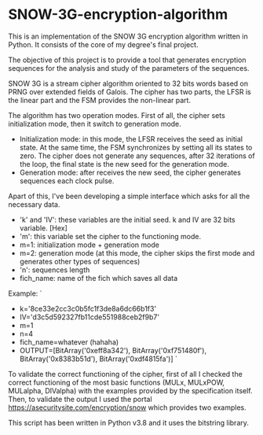 # SNOW-3G-encryption-algorithm

This is an implementation of the SNOW 3G encryption algorithm written in Python.
It consists of the core of my degree's final project.

The objective of this project is to provide a tool that generates encryption sequences for the analysis and study of the parameters of the sequences.

SNOW 3G is a stream cipher algorithm oriented to 32 bits words based on PRNG over extended fields of Galois. The cipher has two parts, the LFSR is the linear part and the FSM provides the non-linear part.

The algorithm has two operation modes. First of all, the cipher sets initialization mode, then it switch to generation mode.
  - Initialization mode: in this mode, the LFSR receives the seed as initial state. At the same time, the FSM synchronizes by setting all its states to zero. The cipher does not generate any sequences, after 32 iterations of the loop, the final state is the new seed for the generation mode.
  - Generation mode: after receives the new seed, the cipher generates sequences each clock pulse.

Apart of this, I've been developing a simple interface which asks for all the necessary data.
 - 'k' and 'IV': these variables are the initial seed. k and IV are 32 bits variable. [Hex]
 - 'm': this variable set the cipher to the functioning mode.
  - m=1: initialization mode + generation mode
  - m=2: generation mode (at this mode, the cipher skips the first mode and generates other types of sequences)
 - 'n': sequences length
 - fich_name: name of the fich which saves all data
 
Example:
`
  - k='8ce33e2cc3c0b5fc1f3de8a6dc66b1f3'
  - IV='d3c5d592327fb11cde551988ceb2f9b7'
  - m=1
  - n=4
  - fich_name=whatever (hahaha)
  - OUTPUT=[BitArray('0xeff8a342'), BitArray('0xf751480f'), BitArray('0x8383b51d'), BitArray('0xdf4815fa')]
`

To validate the correct functioning of the cipher, first of all I checked the correct functioning of the most basic functions (MULx, MULxPOW, MULalpha, DIValpha) with the examples provided by the specification itself. Then, to validate the output I used the portal https://asecuritysite.com/encryption/snow which provides two examples.

This script has been written in Python v3.8 and it uses the bitstring library.
